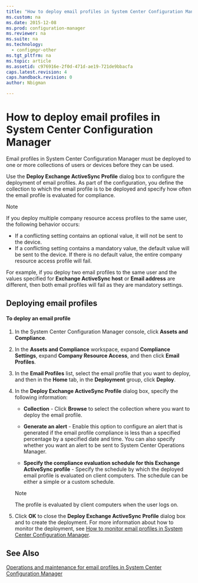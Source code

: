 ```yaml
---
title: "How to deploy email profiles in System Center Configuration Manager"
ms.custom: na
ms.date: 2015-12-08
ms.prod: configuration-manager
ms.reviewer: na
ms.suite: na
ms.technology: 
  - configmgr-other
ms.tgt_pltfrm: na
ms.topic: article
ms.assetid: c976916e-2f0d-471d-ae19-721de9bbacfa
caps.latest.revision: 4
caps.handback.revision: 0
author: Nbigman

---
```

# How to deploy email profiles in System Center Configuration Manager
Email profiles in System Center Configuration Manager must be deployed to one or more collections of users or devices before they can be used.  
  
 Use the **Deploy Exchange ActiveSync Profile** dialog box to configure the deployment of email profiles. As part of the configuration, you define the collection to which the email profile is to be deployed and specify how often the email profile is evaluated for compliance.  
  
> [!NOTE]  
>  If you deploy multiple company resource access profiles to the same user, the following behavior occurs:  
>   
>  -   If a conflicting setting contains an optional value, it will not be sent to the device.  
> -   If a conflicting setting contains a mandatory value, the default value will be sent to the device. If there is no default value, the entire company resource access profile will fail.  
>   
>  For example, if you deploy two email profiles to the same user and the values specified for **Exchange ActiveSync host** or **Email address** are different, then both email profiles will fail as they are mandatory settings.  
  
## Deploying email profiles  
  
#### To deploy an email profile  
  
1.  In the System Center Configuration Manager console, click **Assets and Compliance**.  
  
2.  In the **Assets and Compliance** workspace, expand **Compliance Settings**, expand **Company Resource Access**, and then click **Email Profiles**.  
  
3.  In the **Email Profiles** list, select the email profile that you want to deploy, and then in the **Home** tab, in the **Deployment** group, click **Deploy**.  
  
4.  In the **Deploy Exchange ActiveSync Profile** dialog box, specify the following information:  
  
    -   **Collection** - Click **Browse** to select the collection where you want to deploy the email profile.  
  
    -   **Generate an alert** - Enable this option to configure an alert that is generated if the email profile compliance is less than a specified percentage by a specified date and time. You can also specify whether you want an alert to be sent to System Center Operations Manager.  
  
    -   **Specify the compliance evaluation schedule for this Exchange ActiveSync profile** - Specify the schedule by which the deployed email profile is evaluated on client computers. The schedule can be either a simple or a custom schedule.  
  
    > [!NOTE]  
    >  The profile is evaluated by client computers when the user logs on.  
  
5.  Click **OK** to close the **Deploy Exchange ActiveSync Profile** dialog box and to create the deployment. For more information about how to monitor the deployment, see [How to monitor email profiles in System Center Configuration Manager](../../protect/deploy-use/monitor-email-profiles.md).  
  
## See Also  
 [Operations and maintenance for email profiles in System Center Configuration Manager](../Topic/Operations%20and%20maintenance%20for%20email%20profiles%20in%20System%20Center%20Configuration%20Manager.md)